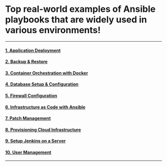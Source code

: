 
# Top real-world examples of Ansible playbooks that are widely used in various environments!

---

#### [1. Application Deployment](https://github.com/LondheShubham153/ansible-zero-to-hero/blob/main/Ansible%20Components/Inventory.md)
#### [2. Backup & Restore](https://github.com/LondheShubham153/ansible-zero-to-hero/blob/main/Ansible%20Components/Modules.md)
#### [3. Container Orchestration with Docker](https://github.com/LondheShubham153/ansible-zero-to-hero/blob/main/Ansible%20Components/Playbooks.md)
#### [4. Database Setup & Configuration](https://github.com/LondheShubham153/ansible-zero-to-hero/blob/main/Ansible%20Components/Tasks.md)
#### [5. Firewall Configuration](https://github.com/LondheShubham153/ansible-zero-to-hero/blob/main/Ansible%20Components/Roles.md)
#### [6. Infrastructure as Code with Ansible](https://github.com/LondheShubham153/ansible-zero-to-hero/blob/main/Ansible%20Components/Variables.md)
#### [7. Patch Management](https://github.com/LondheShubham153/ansible-zero-to-hero/blob/main/Ansible%20Components/Templates.md)
#### [8. Provisioning Cloud Infrastructure](https://github.com/LondheShubham153/ansible-zero-to-hero/blob/main/Ansible%20Components/Handlers.md)
#### [9. Setup Jenkins on a Server](https://github.com/LondheShubham153/ansible-zero-to-hero/blob/main/Ansible%20Components/Facts.md)
#### [10. User Management](https://github.com/LondheShubham153/ansible-zero-to-hero/blob/main/Ansible%20Components/Vault.md)

---
